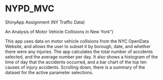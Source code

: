 # NYPD_MVC
ShinyApp Assignment (NY Traffic Data)

An Analysis of Motor Vehicle Collisions in New York")

This app uses data on motor vehicle collisions from the  NYC OpenData Website, and allows the user to subset it by 
borough, date, and whether there were any injuries. 
The app calculates the total number of accidents selected, and the average number per day.
It also shows a histogram of the time of day that the accidents occurred, and a bar chart of the top ten causes of injury accidents. 
Scrolling down, there is a summary of the dataset for the active parameter selections.
